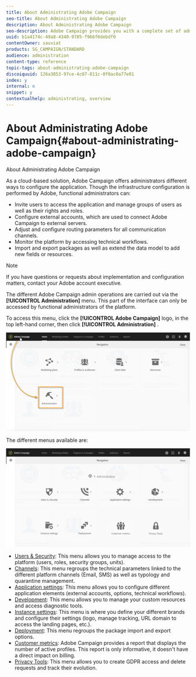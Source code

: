 ```yaml
---
title: About Administrating Adobe Campaign
seo-title: About Administrating Adobe Campaign
description: About Administrating Adobe Campaign
seo-description: Adobe Campaign provides you with a complete set of administration tools. Learn how to manage your users and configure your channels.
uuid: b1a4174c-49a8-4340-9785-f966f6debdf0
contentOwner: sauviat
products: SG_CAMPAIGN/STANDARD
audience: administration
content-type: reference
topic-tags: about-administrating-adobe-campaign
discoiquuid: 126a3853-97ce-4c07-811c-0f0ac8a77e01
index: y
internal: n
snippet: y
contextualhelp: administrating, overview
---
```


# About Administrating Adobe Campaign{#about-administrating-adobe-campaign}

About Administrating Adobe Campaign

As a cloud-based solution, Adobe Campaign offers administrators different ways to configure the application. Though the infrastructure configuration is performed by Adobe, functional administrators can:

* Invite users to access the application and manage groups of users as well as their rights and roles.
* Configure external accounts, which are used to connect Adobe Campaign to external servers.
* Adjust and configure routing parameters for all communication channels.
* Monitor the platform by accessing technical workflows.
* Import and export packages as well as extend the data model to add new fields or resources.

>[!NOTE]
>
>If you have questions or requests about implementation and configuration matters, contact your Adobe account executive.

The different Adobe Campaign admin operations are carried out via the **[!UICONTROL Administration]** menu. This part of the interface can only be accessed by functional administrators of the platform.

To access this menu, click the **[!UICONTROL Adobe Campaign]** logo, in the top left-hand corner, then click **[!UICONTROL Administration]** .

![](assets/admin_overview.png)

The different menus available are:

![](assets/admin_overview2.png)

* [Users & Security](../../administration/using/about-access-management.md): This menu allows you to manage access to the platform (users, roles, security groups, units). 
* [Channels](../../administration/using/about-channel-configuration.md): This menu regroups the technical parameters linked to the different platform channels (Email, SMS) as well as typology and quarantine management. 
* [Application settings](../../administration/using/external-accounts.md): This menu allows you to configure different application elements (external accounts, options, technical workflows).
* [Development](../../developing/using/data-model-concepts.md): This menu allows you to manage your custom resources and access diagnostic tools.
* [Instance settings](../../administration/using/branding.md): This menu is where you define your different brands and configure their settings (logo, manage tracking, URL domain to access the landing pages, etc.).
* [Deployment](../../automating/using/managing-packages.md): This menu regroups the package import and export options.
* [Customer metrics](../../audiences/using/active-profiles.md): Adobe Campaign provides a report that displays the number of active profiles. This report is only informative, it doesn't have a direct impact on billing. 
* [Privacy Tools](https://docs.campaign.adobe.com/doc/standard/getting_started/en/ACS_GDPR.html): This menu allows you to create GDPR access and delete requests and track their evolution.

